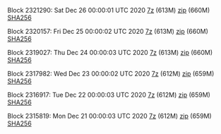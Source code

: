Block 2321290: Sat Dec 26 00:00:01 UTC 2020 [7z]() (613M) [zip]() (660M) [SHA256]()

Block 2320157: Fri Dec 25 00:00:02 UTC 2020 [7z]() (613M) [zip]() (660M) [SHA256]()

Block 2319027: Thu Dec 24 00:00:03 UTC 2020 [7z]() (613M) [zip]() (660M) [SHA256]()

Block 2317982: Wed Dec 23 00:00:02 UTC 2020 [7z]() (612M) [zip]() (659M) [SHA256]()

Block 2316917: Tue Dec 22 00:00:03 UTC 2020 [7z]() (612M) [zip]() (659M) [SHA256]()

Block 2315819: Mon Dec 21 00:00:03 UTC 2020 [7z]() (612M) [zip]() (659M) [SHA256]()

